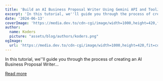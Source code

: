 ```yaml
---
title: 'Build an AI Business Proposal Writer Using Gemini API and ToolJet in 10 minutes 🚀'
excerpt: 'In this tutorial, we''ll guide you through the process of creating an AI Business Proposal Writer...'
date: '2024-06-13'
coverImage: 'https://media.dev.to/cdn-cgi/image/width=1000,height=420,fit=cover,gravity=auto,format=auto/https%3A%2F%2Fdev-to-uploads.s3.amazonaws.com%2Fuploads%2Farticles%2Fcs06bknr8bf8xea0549o.png'
author:
  name: Koders
  picture: "assets/blog/authors/koders.png"
ogImage:
  url: 'https://media.dev.to/cdn-cgi/image/width=1000,height=420,fit=cover,gravity=auto,format=auto/https%3A%2F%2Fdev-to-uploads.s3.amazonaws.com%2Fuploads%2Farticles%2Fcs06bknr8bf8xea0549o.png'
---
```


In this tutorial, we''ll guide you through the process of creating an AI Business Proposal Writer...

[Read more](https://dev.to/tooljet/build-an-ai-business-proposal-writer-using-gemini-api-and-tooljet-in-10-minutes-4j3j)
